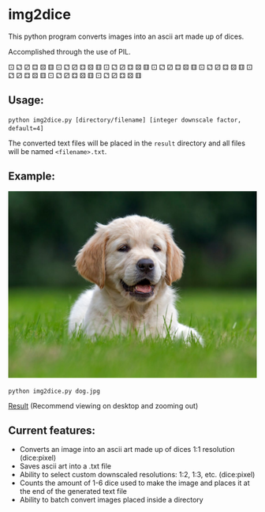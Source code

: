 img2dice
=======

This python program converts images into an ascii art made up of dices.

Accomplished through the use of PIL.

⚀ ⚁ ⚂ ⚃ ⚄ ⚅ ⚀ ⚁ ⚂ ⚃ ⚄ ⚅ ⚀ ⚁ ⚂ ⚃ ⚄ ⚅ ⚀ ⚁ ⚂ ⚃ ⚄ ⚅ ⚀ ⚁ ⚂ ⚃ ⚄ ⚅ ⚀ ⚁ ⚂ ⚃ ⚄ ⚅ ⚀ ⚁ ⚂ ⚃ ⚄ ⚅ ⚀ ⚁ ⚂ ⚃ ⚄ ⚅

Usage:
------

`python img2dice.py [directory/filename] [integer downscale factor, default=4]`

The converted text files will be placed in the `result` directory and all files will be named `<filename>.txt`.

Example:
------
![dog.jpg](example/dog.jpg)

`python img2dice.py dog.jpg`

[Result](https://htmlpreview.github.io/?https://github.com/Pradus7/img2dice/blob/master/example/example.html)
(Recommend viewing on desktop and zooming out)

Current features:
------
- Converts an image into an ascii art made up of dices 1:1 resolution (dice:pixel)
- Saves ascii art into a .txt file
- Ability to select custom downscaled resolutions: 1:2, 1:3, etc. (dice:pixel)
- Counts the amount of 1-6 dice used to make the image and places it at the end of the generated text file
- Ability to batch convert images placed inside a directory

